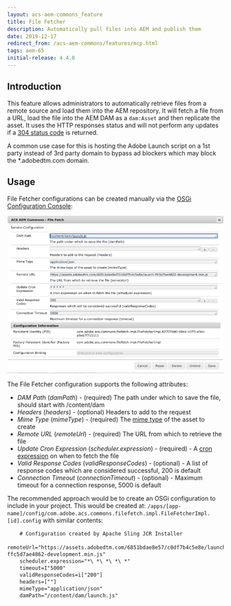 ```yaml
---
layout: acs-aem-commons_feature
title: File Fetcher
description: Automatically pull files into AEM and publish them
date: 2019-12-17
redirect_from: /acs-aem-commons/features/mcp.html
tags: aem-65
initial-release: 4.4.0
---
```


## Introduction

This feature allows administrators to automatically retrieve files from a remote source and load them into the AEM repository. It will fetch a file from a URL, load the file into the AEM DAM as a `dam:Asset` and then replicate the asset. It uses the HTTP responses status and will not perform any updates if a [304 status code](https://developer.mozilla.org/en-US/docs/Web/HTTP/Status/304) is returned.

A common use case for this is hosting the Adobe Launch script on a 1st party instead of 3rd party domain to bypass ad blockers which may block the \*.adobedtm.com domain.

## Usage

File Fetcher configurations can be created manually via the [OSGi Configuration Console](http://localhost:4502/system/console/configMgr):

![Configuring the File Fetcher](images/configuration.png)

The File Fetcher configuration supports the following attributes:

- *DAM Path* (_damPath_) - (required) The path under which to save the file, should start with /content/dam
- *Headers* (_headers_) - (optional) Headers to add to the request
- *Mime Type* (_mimeType_) - (required) The [mime type](https://developer.mozilla.org/en-US/docs/Web/HTTP/Basics_of_HTTP/MIME_types/Complete_list_of_MIME_types) of the asset to create
-    *Remote URL* (_remoteUrl_) - (required) The URL from which to retrieve the file
- *Update Cron Expression* (_scheduler.expression_) - (required) - A [cron expression](https://freeformatter.com/cron-expression-generator-quartz.html) on when to fetch the file
- *Valid Response Codes* (_validResponseCodes_) - (optional) - A list of response codes which are considered successful, 200 is default
- *Connection Timeout* (_connectionTimeout_) - (optional) - Maximum timeout for a connection response, 5000 is default

The recommended approach would be to create an OSGi configuration to include in your project. This would be created at: `/apps/[app-name]/config/com.adobe.acs.commons.filefetch.impl.FileFetcherImpl.[id].config` with similar contents:

        # Configuration created by Apache Sling JCR Installer
        remoteUrl="https://assets.adobedtm.com/6851bdae8e57/c0df7b4c5e8e/launch-ffc5d7ae4862-development.min.js"
        scheduler.expression="*\ *\ *\ *\ *"
        timeout=I"5000"
        validResponseCodes=i["200"]
        headers=[""]
        mimeType="application/json"
        damPath="/content/dam/launch.js"
